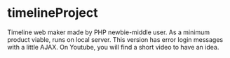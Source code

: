 # timelineProject
Timeline web maker made by PHP newbie-middle user. As a minimum product viable, runs on local server. 
This version has error login messages with a little AJAX. On Youtube, you will find a short video to have an idea.
